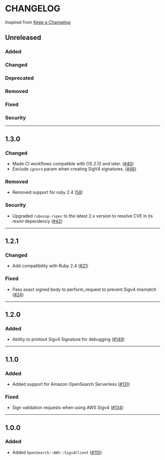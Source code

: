 # CHANGELOG
Inspired from [Keep a Changelog](https://keepachangelog.com/en/1.0.0/)

## Unreleased
### Added
### Changed
### Deprecated
### Removed
### Fixed
### Security

---

## 1.3.0
### Changed
- Made CI workflows compatible with OS 2.12 and later. ([#40](https://github.com/opensearch-project/opensearch-ruby-aws-sigv4/pull/40))
- Exclude `ignore` param when creating SigV4 signatures. ([#46](https://github.com/opensearch-project/opensearch-ruby-aws-sigv4/pull/46))
### Removed
- Removed support for ruby 2.4 ([58](https://github.com/opensearch-project/opensearch-ruby-aws-sigv4/pull/58))
### Security
- Upgraded `rubocop-rspec` to the latest 2.x version to resolve CVE in its rexml dependency ([#42](https://github.com/opensearch-project/opensearch-ruby-aws-sigv4/pull/42))

---

## 1.2.1
### Changed
- Add compatibility with Ruby 2.4 ([#21](https://github.com/opensearch-project/opensearch-ruby-aws-sigv4/pull/21))
### Fixed
- Pass exact signed body to perform_request to prevent Sigv4 mismatch ([#24](https://github.com/opensearch-project/opensearch-ruby-aws-sigv4/pull/24))

---

## 1.2.0
### Added
- Ability to printout Sigv4 Signature for debugging ([#149](https://github.com/opensearch-project/opensearch-ruby/issues/149))

---

## 1.1.0
### Added
- Added support for Amazon OpenSearch Serverless ([#131](https://github.com/opensearch-project/opensearch-ruby/issues/131))
### Fixed
- Sign validation requests when using AWS Sigv4 ([#134](https://github.com/opensearch-project/opensearch-ruby/pull/134))

---

## 1.0.0
### Added
- Added `OpenSearch::AWS::Sigv4Client` ([#110](https://github.com/opensearch-project/opensearch-ruby/pull/110))
